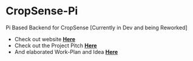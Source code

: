 # CropSense-Pi
 Pi Based Backend for CropSense [Currently in Dev and being Reworked]

- Check out website [**Here**](http://cropsense.m4xy.org/)
- Check out the Project Pitch [**Here**](https://docs.google.com/presentation/d/1FqGVpT2FyOtPrcOsrxg03FxUYgzoLuES43UMPAseK1k/edit?usp=sharing)
- And elaborated Work-Plan and Idea [**Here**](https://docs.google.com/document/d/15F2qTrJs9bOKQSEzomss_e7PxL5olJcAAC2Dr73S3F4/edit?usp=sharing)
